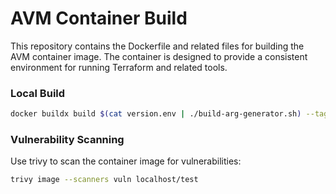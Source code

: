 # AVM Container Build

This repository contains the Dockerfile and related files for building the AVM container image. The container is designed to provide a consistent environment for running Terraform and related tools.

### Local Build

```bash
docker buildx build $(cat version.env | ./build-arg-generator.sh) --tag test .
```
### Vulnerability Scanning

Use trivy to scan the container image for vulnerabilities:

```bash
trivy image --scanners vuln localhost/test
```
